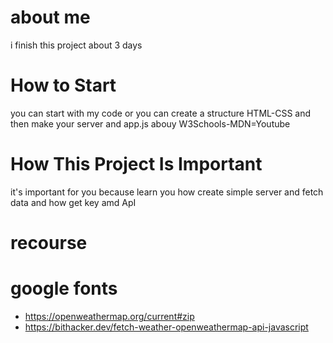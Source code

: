  # about me 
 i finish this project about 3 days
 
 # How to Start
 
 you can start with my code or you can create a structure HTML-CSS and then make your server and app.js
 abouy W3Schools-MDN=Youtube
 
 # How This Project Is Important 
 
 it's important for you because learn you how create simple server and fetch data and how get key amd ApI 


   # recourse
   
# google fonts
* https://openweathermap.org/current#zip
* https://bithacker.dev/fetch-weather-openweathermap-api-javascript
